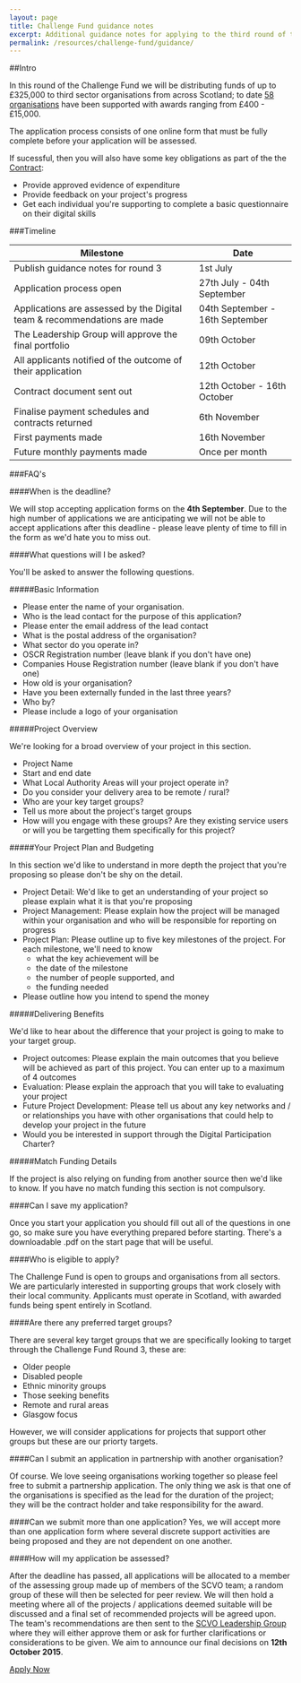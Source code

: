 ```yaml
---
layout: page
title: Challenge Fund guidance notes
excerpt: Additional guidance notes for applying to the third round of the Digital Participation Challenge Fund which is supporting digital inclusion projects across Scotland.
permalink: /resources/challenge-fund/guidance/
---
```

 
##Intro
 
In this round of the Challenge Fund we will be distributing funds of up to £325,000 to third sector organisations from across Scotland; to date <a href="/projects">58 organisations</a> have been supported with awards ranging from £400 - £15,000.

The application process consists of one online form that must be fully complete before your application will be assessed.

If sucessful, then you will also have some key obligations as part of the the <a href="/files/Challenge Fund Contract.pdf">Contract</a>:
<ul>
	<li>Provide approved evidence of expenditure</li>
	<li>Provide feedback on your project's progress</li>
	<li>Get each individual you're supporting to complete a basic questionnaire on their digital skills</li>
</ul>

###Timeline
 
<table class="table table-bordered">
<thead>
      <tr>
        <th>Milestone</th>
        <th>Date</th>
      </tr>
    </thead>
    <tbody>
      <tr>
        <td class="success col-md-6">Publish guidance notes for round 3</td>
        <td>1st July</td>
      </tr>
      <tr>
      <td class="col-md-6">Application process open</td>
        <td class="success">27th July - 04th September</td>
      </tr>
                  <tr>
      <td class="col-md-6">Applications are assessed by the Digital team & recommendations are made</td>
        <td>04th September - 16th September</td>
      </tr>
                                <tr>
      <td class="col-md-6">The Leadership Group will approve the final portfolio</td>
        <td>09th October</td>
      </tr>
                                <tr>
      <td class="col-md-6">All applicants notified of the outcome of their application</td>
        <td>12th October</td>
      </tr>
       <tr>
        <td class="col-md-6">Contract document sent out</td>
        <td>12th October - 16th October</td>
      </tr>
      <tr>
      <td class="col-md-6">Finalise payment schedules and contracts returned</td>
        <td>6th November</td>
      </tr>
                  <tr>
      <td class="col-md-6">First payments made</td>
        <td>16th November</td>
      </tr>
                                <tr>
      <td class="col-md-6">Future monthly payments made</td>
        <td>Once per month</td>
      </tr>
      </tbody>
</table>
 
###FAQ's

####When is the deadline?

We will stop accepting application forms on the **4th September**.  Due to the high number of applications we are anticipating we will not be able to accept applications after this deadline - please leave plenty of time to fill in the form as we'd hate you to miss out.

####What questions will I be asked?

You'll be asked to answer the following questions.

#####Basic Information

<ul>
  <li>Please enter the name of your organisation.</li>	
  <li>Who is the lead contact for the purpose of this application?</li>
  <li>Please enter the email address of the lead contact</li>
  <li>What is the postal address of the organisation?</li>
  <li>What sector do you operate in?</li>
  <li>OSCR Registration number (leave blank if you don't have one)</li>
  <li>Companies House Registration number (leave blank if you don't have one)</li>
  <li>How old is your organisation?</li>
  <li>Have you been externally funded in the last three years?</li>
  <li>Who by?</li>
  <li>Please include a logo of your organisation</li>
</ul>

#####Project Overview

We're looking for a broad overview of your project in this section.
<ul>
  <li>Project Name</li>
  <li>Start and end date</li>
  <li>What Local Authority Areas will your project operate in?</li>
  <li>Do you consider your delivery area to be remote / rural?</li>
  <li>Who are your key target groups?</li>
  <li>Tell us more about the project's target groups</li>
  <li>How will you engage with these groups? Are they existing service users or will you be targetting them specifically for this project?</li>
</ul>

#####Your Project Plan and Budgeting

In this section we'd like to understand in more depth the project that you're proposing so please don't be shy on the detail.
<ul>
  <li>Project Detail: We'd like to get an understanding of your project so please explain what it is that you're proposing</li>	
  <li>Project Management: Please explain how the project will be managed within your organisation and who will be responsible for reporting on progress</li>
  <li>Project Plan: Please outline up to five key milestones of the project. For each milestone, we'll need to know 
  	<ul>
  		<li>what the key achievement will be</li>
  		<li>the date of the milestone</li>
  		<li>the number of people supported, and</li>
  		<li>the funding needed</li>
  	</ul>
  </li>
  <li>Please outline how you intend to spend the money</li>
</ul>

#####Delivering Benefits

We'd like to hear about the difference that your project is going to make to your target group.
<ul>
  <li>Project outcomes: Please explain the main outcomes that you believe will be achieved as part of this project. You can enter up to a maximum of 4 outcomes</li>
  <li>Evaluation: Please explain the approach that you will take to evaluating your project</li>
  <li>Future Project Development: Please tell us about any key networks and / or relationships you have with other organisations that could help to develop your project in the future</li>
  <li>Would you be interested in support through the Digital Participation Charter?</li> 
</ul>

#####Match Funding Details

If the project is also relying on funding from another source then we'd like to know. If you have no match funding this section is not compulsory.

####Can I save my application?

Once you start your application you should fill out all of the questions in one go, so make sure you have everything prepared before starting.  There's a downloadable .pdf on the start page that will be useful.
 
####Who is eligible to apply?
  
The Challenge Fund is open to groups and organisations from all sectors. We are particularly interested in supporting groups that work closely with their local community. Applicants must operate in Scotland, with awarded funds being spent entirely in Scotland.  

####Are there any preferred target groups?

There are several key target groups that we are specifically looking to target through the Challenge Fund Round 3, these are:
<ul>
  <li>Older people</li>
  <li>Disabled people</li>
  <li>Ethnic minority groups</li>
  <li>Those seeking benefits</li>
  <li>Remote and rural areas</li>
  <li>Glasgow focus</li>	
</ul>

However, we will consider applications for projects that support other groups but these are our priorty targets.

####Can I submit an application in partnership with another organisation?

Of course.  We love seeing organisations working together so please feel free to submit a partnership application.  The only thing we ask is that one of the organisations is specified as the lead for the duration of the project; they will be the contract holder and take responsibility for the award.
  
####Can we submit more than one application?
Yes, we will accept more than one application form where several discrete support activities are being proposed and they are not dependent on one another.

####How will my application be assessed?

After the deadline has passed, all applications will be allocated to a member of the assessing group made up of members of the SCVO team; a random group of these will then be selected for peer review.  We will then hold a meeting where all of the projects / applications deemed suitable will be discussed and a final set of recommended projects will be agreed upon.  The team's recommendations are then sent to the [SCVO Leadership Group](http://digital.scvo.org.uk/about/board/) where they will either approve them or ask for further clarifications or considerations to be given.  We aim to announce our final decisions on **12th October 2015**.

<a href="/ChallengeFundForms/Forms/Welcome.html" class="btn btn-primary btn-lg">Apply Now</a>
